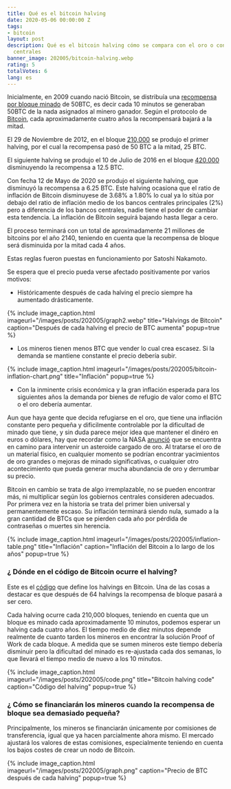 ```yaml
---
title: Qué es el bitcoin halving
date: 2020-05-06 00:00:00 Z
tags:
- bitcoin
layout: post
description: Qué es el bitcoin halving cómo se compara con el oro o con los bancos
  centrales
banner_image: 202005/bitcoin-halving.webp
rating: 5
totalVotes: 6
lang: es
---
```


Inicialmente, en 2009 cuando nació Bitcoin, se distribuía una [recompensa por bloque minado](/que-es-proof-of-work) de 50BTC, es decir cada 10 minutos se generaban 50BTC de la nada asignados al minero ganador. Según el protocolo de [Bitcoin](/que-es-bitcoin), cada aproximadamente cuatro años la recompensará bajará a la mitad.

<!--more-->

El 29 de Noviembre de 2012, en el bloque  <a rel="nofollow" href="https://www.blockchain.com/btc/block/000000000000048b95347e83192f69cf0366076336c639f9b7228e9ba171342e">210,000</a> se produjo el primer halving, por el cual la recompensa pasó de 50 BTC a la mitad, 25 BTC.

El siguiente halving se produjo el 10 de Julio de 2016 en el bloque  <a rel="nofollow" href="https://www.blockchain.com/btc/block/000000000000000002cce816c0ab2c5c269cb081896b7dcb34b8422d6b74ffa1">420,000</a> disminuyendo la recompensa a 12.5 BTC.

Con fecha 12 de Mayo de 2020 se produjo el siguiente halving, que disminuyó la recompensa a 6.25 BTC. Este halving ocasiona que el ratio de inflación de Bitcoin disminuyese de 3.68% a 1.80% lo cual ya lo sitúa por debajo del ratio de inflación medio de los bancos centrales principales (2%) pero a diferencia de los bancos centrales, nadie tiene el poder de cambiar esta tendencia. La inflación de Bitcoin seguirá bajando hasta llegar a cero.

El proceso terminará con un total de aproximadamente 21 millones de bitcoins por el año 2140, teniendo en cuenta que la recompensa de bloque será disminuida por la mitad cada 4 años.

Estas reglas fueron puestas en funcionamiento por Satoshi Nakamoto.

Se espera que el precio pueda verse afectado positivamente por varios motivos:

- Históricamente después de cada halving el precio siempre ha aumentado drásticamente.

{% include image_caption.html imageurl="/images/posts/202005/graph2.webp" title="Halvings de Bitcoin" caption="Después de cada halving el precio de BTC aumenta" popup=true %}

- Los mineros tienen menos BTC que vender lo cual crea escasez. Si la demanda se mantiene constante el precio debería subir.

{% include image_caption.html imageurl="/images/posts/202005/bitcoin-inflation-chart.png" title="Inflación" popup=true %}

- Con la inminente crisis económica y la gran inflación esperada para los siguientes años la demanda por bienes de refugio de valor como el BTC o el oro debería aumentar.

Aun que haya gente que decida refugiarse en el oro, que tiene una inflación constante pero pequeña y dificilmente controlable por la dificultad de minado que tiene, y sin duda parece mejor idea que mantener el dinéro en euros o dólares, hay que recordar como la NASA <a rel="nofollow" href="https://www.foxnews.com/science/nasa-headed-towards-giant-golden-asteroid-that-could-make-everyone-on-earth-a-billionaire">anunció</a> que se encuentra en camino para intervenir un asteroide cargado de oro. Al tratarse el oro de un material físico, en cualquier momento se podrían encontrar yacimientos de oro grandes o mejoras de minado significativas, o cualquier otro acontecimiento que pueda generar mucha abundancia de oro y derrumbar su precio.

Bitcoin en cambio se trata de algo irremplazable, no se pueden encontrar más, ni multiplicar según los gobiernos centrales consideren adecuados. Por primera vez en la historia se trata del primer bien universal y permanentemente escaso. Su inflación terminará siendo nula, sumado a la gran cantidad de BTCs que se pierden cada año por pérdida de contraseñas o muertes sin herencia.


{% include image_caption.html imageurl="/images/posts/202005/inflation-table.png" title="Inflación" caption="Inflación del Bitcoin a lo largo de los años" popup=true %}

### ¿ Dónde en el código de Bitcoin ocurre el halving?

Este es el <a rel="nofollow" href="https://github.com/bitcoin/bitcoin/blob/master/src/validation.cpp">código</a> que define los halvings en Bitcoin. Una de las cosas a destacar es que después de 64 halvings la recompensa de bloque pasará a ser cero.

Cada halving ocurre cada 210,000 bloques, teniendo en cuenta que un bloque es minado cada aproximadamente 10 minutos, podemos esperar un halving cada cuatro años. El tiempo medio de diez minutos depende realmente de cuanto tarden los mineros en encontrar la solución Proof of Work de cada bloque. A medida que se sumen mineros este tiempo debería disminuir pero la dificultad del minado es re-ajustada cada dos semanas, lo que llevará el tiempo medio de nuevo a los 10 minutos.

{% include image_caption.html imageurl="/images/posts/202005/code.png" title="Bitcoin halving code" caption="Código del halving" popup=true %}

### ¿ Cómo se financiarán los mineros cuando la recompensa de bloque sea demasiado pequeña?

Principalmente, los mineros se financiarán únicamente por comisiones de transferencia, igual que ya hacen parcialmente ahora mismo. El mercado ajustará los valores de estas comisiones, especialmente teniendo en cuenta los bajos costes de crear un nodo de Bitcoin.

{% include image_caption.html imageurl="/images/posts/202005/graph.png" caption="Precio de BTC después de cada halving" popup=true %}


